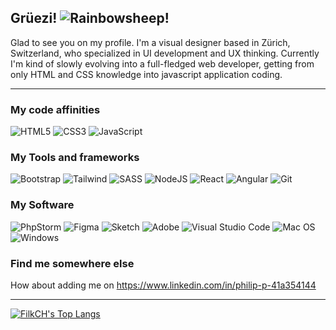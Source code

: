 ## Grüezi! ![Rainbowsheep!](https://i.imgur.com/l5eO3J0.gif)
Glad to see you on my profile. I'm a visual designer based in Zürich, Switzerland, who specialized in UI development and UX thinking. Currently I'm kind of slowly evolving into a full-fledged web developer, getting from only HTML and CSS knowledge into javascript application coding.

---
### My code affinities

![HTML5](https://img.shields.io/badge/html5-%23E34F26.svg?style=for-the-badge&logo=html5&logoColor=white)
![CSS3](https://img.shields.io/badge/css3-%231572B6.svg?style=for-the-badge&logo=css3&logoColor=white)
![JavaScript](https://img.shields.io/badge/javascript-%23ffff00.svg?style=for-the-badge&logo=javascript&logoColor=%23000000)

### My Tools and frameworks

![Bootstrap](https://img.shields.io/badge/bootstrap-%23563D7C.svg?style=for-the-badge&logo=bootstrap&logoColor=white)
![Tailwind](https://img.shields.io/badge/tailwindcss-%2306B6D4.svg?style=for-the-badge&logo=TailwindCSS&logoColor=white)
![SASS](https://img.shields.io/badge/SASS-hotpink.svg?style=for-the-badge&logo=SASS&logoColor=white)
![NodeJS](https://img.shields.io/badge/node.js-6DA55F?style=for-the-badge&logo=node.js&logoColor=white)
![React](https://img.shields.io/badge/react-%233c404a.svg?style=for-the-badge&logo=React&logoColor=React)
![Angular](https://img.shields.io/badge/angularjs-%23E23237.svg?style=for-the-badge&logo=AngularJS&logoColor=white)
![Git](https://img.shields.io/badge/git-%23F05033.svg?style=for-the-badge&logo=git&logoColor=white)

### My Software

![PhpStorm](https://img.shields.io/badge/-PhpStorm-bb45f1?style=for-the-badge&logo=PhpStorm&logoColor=black)
![Figma](https://img.shields.io/badge/Figma-F24E1E.svg?style=for-the-badge&logo=Figma&logoColor=white)
![Sketch](https://img.shields.io/badge/Sketch-FFFFFF.svg?style=for-the-badge&logo=Sketch&logoColor=F7B500)
![Adobe](https://img.shields.io/badge/adobe%20creative%20suite-%23FF0000.svg?style=for-the-badge&logo=adobe&logoColor=white)
![Visual Studio Code](https://img.shields.io/badge/Visual%20Studio%20Code-0078d7.svg?style=for-the-badge&logo=visual-studio-code&logoColor=white)
![Mac OS](https://img.shields.io/badge/mac%20os-000000?style=for-the-badge&logo=macos&logoColor=F0F0F0)
![Windows](https://img.shields.io/badge/Windows-0078D4?style=for-the-badge&logo=microsoft&logoColor=white)

### Find me somewhere else

How about adding me on https://www.linkedin.com/in/philip-p-41a354144

---


[![FilkCH's Top Langs](https://github-readme-stats.vercel.app/api/top-langs/?username=FilkCH&layout=compact)](https://github.com/anuraghazra/github-readme-stats)
